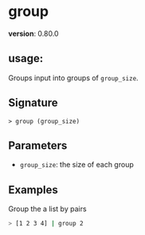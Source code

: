 # group

**version**: 0.80.0

## **usage**:

Groups input into groups of `group_size`.

## Signature

`> group (group_size)`

## Parameters

- `group_size`: the size of each group

## Examples

Group the a list by pairs

```bash
> [1 2 3 4] | group 2
```
